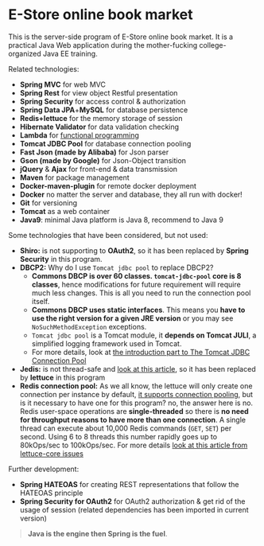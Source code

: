# E-Store online book market

This is the server-side program of E-Store online book market. It is a practical Java Web application during the mother-fucking college-organized Java EE training. 

Related technologies:

* **Spring MVC** for web MVC
* **Spring Rest** for view object Restful presentation
* **Spring Security** for access control & authorization
* **Spring Data JPA**+**MySQL** for database persistence
* **Redis+lettuce** for the memory storage of session
* **Hibernate Validator** for data validation checking
* **Lambda** for [functional programming](https://flyingbytes.github.io/programming/java8/functional/part0/2017/01/16/Java8-Part0.html)
* **Tomcat JDBC Pool** for database connection pooling
* **Fast Json (made by Alibaba)** for Json parser
* **Gson (made by Google)** for Json-Object transition
* **jQuery** & **Ajax** for front-end & data transmission
* **Maven** for package management
* **Docker-maven-plugin** for remote docker deployment
* **Docker** no matter the server and database, they all run with docker!
* **Git** for versioning
* **Tomcat** as a web container
* **Java9**: minimal Java platform is Java 8, recommend to Java 9

Some technologies that have been considered, but not used:

* **Shiro:** is not supporting to **OAuth2**, so it has been replaced by **Spring Security** in this program.
* **DBCP2:** Why do I use `Tomcat jdbc pool` to replace DBCP2?
  * **Commons DBCP is over 60 classes. `tomcat-jdbc-pool` core is 8 classes**, hence modifications for future requirement will require much less changes. This is all you need to run the connection pool itself. 
  * **Commons DBCP uses static interfaces**. This means you **have to use the right version for a given JRE version** or you may see `NoSuchMethodException` exceptions.
  * `Tomcat jdbc pool` is a Tomcat module, it **depends on Tomcat JULI**, a simplified logging framework used in Tomcat.
  * For more details, look at [the introduction part to The Tomcat JDBC Connection Pool](https://tomcat.apache.org/tomcat-9.0-doc/jdbc-pool.html)
* **Jedis:** is not thread-safe and [look at this article](https://github.com/spring-projects/spring-session/issues/789), so it has been replaced by **lettuce** in this program
* **Redis connection pool:** As we all know, the lettuce will only create one connection per instance by default, [it supports connection pooling](https://github.com/lettuce-io/lettuce-core/wiki/Connection-Pooling), but is it necessary to have one for this program? no, the answer here is no. Redis user-space operations are **single-threaded** so there is **no need for throughput reasons to have more than one connection**. A single thread can execute about 10,000 Redis commands (`GET`, `SET`) per second. Using 6 to 8 threads this number rapidly goes up to 80kOps/sec to 100kOps/sec. For more details [look at this article from lettuce-core issues](https://github.com/lettuce-io/lettuce-core/issues/360)

Further development:

* **Spring HATEOAS** for creating REST representations that follow the HATEOAS principle
* **Spring Security for OAuth2** for OAuth2 authorization & get rid of the usage of session (related dependencies has been imported in current version)

> **Java is the engine then Spring is the fuel**.
